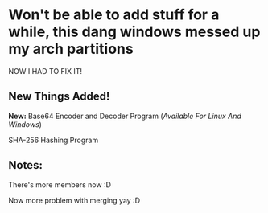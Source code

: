 # Won't be able to add stuff for a while, this dang windows messed up my arch partitions

NOW I HAD TO FIX IT!




## New Things Added!

**New:**
Base64 Encoder and Decoder Program (_Available For Linux And Windows_)

SHA-256 Hashing Program

## Notes:

There's more members now :D

Now more problem with merging yay :D
